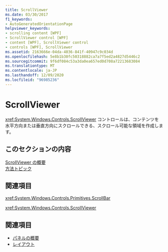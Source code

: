 ```yaml
---
title: ScrollViewer
ms.date: 03/30/2017
f1_keywords:
- AutoGeneratedOrientationPage
helpviewer_keywords:
- scrolling content [WPF]
- ScrollViewer control [WPF]
- content [WPF], ScrollViewer control
- controls [WPF], ScrollViewer
ms.assetid: 2163666e-04da-4036-841f-40947c9c034d
ms.openlocfilehash: 5e8b1b30fc50318882ca7a7f5ed2a4827d5446c2
ms.sourcegitcommit: 9f6df084c53a3da0ea657ed0d708a72213683084
ms.translationtype: MT
ms.contentlocale: ja-JP
ms.lasthandoff: 12/09/2020
ms.locfileid: "96985236"
---
```

# <a name="scrollviewer"></a>ScrollViewer
<xref:System.Windows.Controls.ScrollViewer> コントロールは、コンテンツを水平方向または垂直方向にスクロールできる、スクロール可能な領域を作成します。  
  
## <a name="in-this-section"></a>このセクションの内容  
 [ScrollViewer の概要](scrollviewer-overview.md)  
 [方法トピック](scrollviewer-how-to-topics.md)  
  
## <a name="reference"></a>関連項目  
 <xref:System.Windows.Controls.Primitives.ScrollBar>  
  
 <xref:System.Windows.Controls.ScrollViewer>  
  
## <a name="see-also"></a>関連項目

- [パネルの概要](panels-overview.md)
- [レイアウト](../advanced/layout.md)
